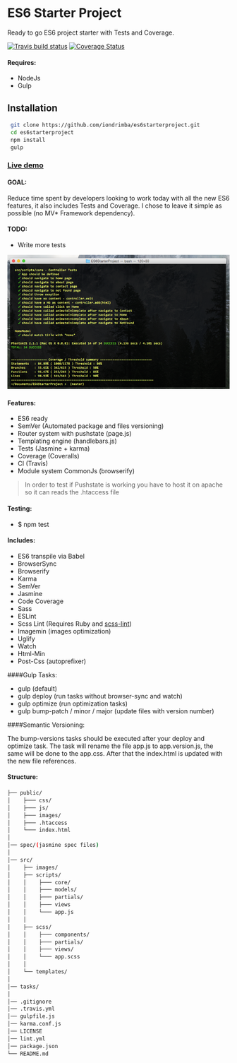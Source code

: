 # ES6 Starter Project

Ready to go ES6 project starter with Tests and Coverage.

[![Travis build status](https://travis-ci.org/iondrimba/es6starterproject.svg?branch=master)](https://travis-ci.org/iondrimba/es6starterproject) [![Coverage Status](https://coveralls.io/repos/github/iondrimba/es6starterproject/badge.svg?branch=master)](https://coveralls.io/github/iondrimba/es6starterproject?branch=master)


#### Requires:

* NodeJs
* Gulp

## Installation

```sh
 git clone https://github.com/iondrimba/es6starterproject.git 
 cd es6starterproject
 npm install
 gulp
```

### [Live demo]

#### GOAL:
Reduce time spent by developers looking to work today with all the new ES6 features, it also includes Tests and Coverage. I chose to leave it simple as possible (no MV* Framework dependency).


#### TODO:

* Write more tests

![Alt text](picture.png)

#### Features:

* ES6 ready
* SemVer (Automated package and files versioning)
* Router system with pushstate (page.js)
* Templating engine (handlebars.js)
* Tests (Jasmine + karma)
* Coverage (Coveralls)
* CI (Travis)
* Module system CommonJs (browserify)

> In order to test if Pushstate is working
> you have to host it on apache so it can reads the .htaccess file

#### Testing:

* $ npm test

#### Includes:

* ES6 transpile via Babel
* BrowserSync
* Browserify
* Karma 
* SemVer
* Jasmine 
* Code Coverage
* Sass
* ESLint
* Scss Lint (Requires Ruby and [scss-lint])
* Imagemin (images optimization)
* Uglify
* Watch
* Html-Min
* Post-Css (autoprefixer)

####Gulp Tasks:

* gulp (default)
* gulp deploy (run tasks without browser-sync and watch)
* gulp optimize (run optimization tasks)
* gulp bump-patch / minor / major (update files with version number)

####Semantic Versioning:

The bump-versions tasks should be executed after your deploy and optimize task.
The task will rename the file app.js to app.version.js, the same will be done to the app.css.
After that the index.html is updated with the new file references.

#### Structure:

````bash
├── public/
│    ├─── css/ 
│    ├─── js/
│    ├─── images/
│    ├─── .htaccess
│    └─── index.html
│
│── spec/(jasmine spec files)
│
│── src/
│    ├── images/
│    ├── scripts/
│	 │    ├─── core/ 
│	 │    ├─── models/
│	 │    ├─── partials/
│	 │    ├─── views
│	 │    └─── app.js
│	 │
│	 ├── scss/
│	 │    ├─── components/ 
│	 │    ├─── partials/
│	 │    ├─── views/
│	 │    └─── app.scss
│	 │
│    └── templates/
│
│── tasks/
│
│── .gitignore
│── .travis.yml
│── gulpfile.js
│── karma.conf.js
│── LICENSE
│── lint.yml
│── package.json
└── README.md
````

[scss-lint]:<https://github.com/brigade/scss-lint#installation>
[Live demo]:<http://iondrimba.github.io/es6starterproject/>
